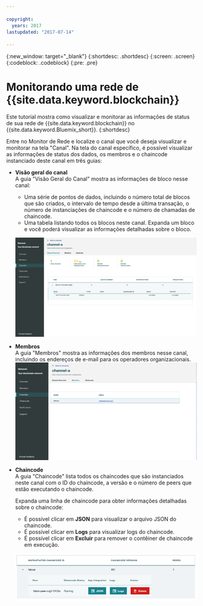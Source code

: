 ```yaml
---

copyright:
  years: 2017
lastupdated: "2017-07-14"

---
```


{:new_window: target="_blank"}
{:shortdesc: .shortdesc}
{:screen: .screen}
{:codeblock: .codeblock}
{:pre: .pre}

# Monitorando uma rede de {{site.data.keyword.blockchain}}

Este tutorial mostra como visualizar e monitorar as informações de status de sua rede de {{site.data.keyword.blockchain}} no {{site.data.keyword.Bluemix_short}}.
{:shortdesc}

Entre no Monitor de Rede e localize o canal que você deseja visualizar e monitorar na tela "Canal". Na tela do canal específico, é possível visualizar as informações de status dos dados, os membros e o chaincode instanciado deste canal em três guias:

* **Visão geral do canal**  
  A guia "Visão Geral do Canal" mostra as informações de bloco nesse canal:
    * Uma série de pontos de dados, incluindo o número total de blocos que são criados, o intervalo de tempo desde a última transação, o número de instanciações de chaincode e o número de chamadas de chaincode.
    * Uma tabela listando todos os blocos neste canal. Expanda um bloco e você poderá visualizar as informações detalhadas sobre o bloco.  

  ![Visão geral do canal](../images/channel_overview_detail.png "Visão geral do canal")  

* **Membros**  
  A guia "Membros" mostra as informações dos membros nesse canal, incluindo os endereços de e-mail para os operadores organizacionais.
  ![Membros do canal](../images/channel_members.png "Membros do canal")  
  
* **Chaincode**  
  A guia "Chaincode" lista todos os chaincodes que são instanciados neste canal com o ID do chaincode, a versão e o número de peers que estão executando o chaincode.   
    
  Expanda uma linha de chaincode para obter informações detalhadas sobre o chaincode:  
    * É possível clicar em **JSON** para visualizar o arquivo JSON do chaincode.
    * É possível clicar em **Logs** para visualizar logs do chaincode.
    * É possível clicar em **Excluir** para remover o contêiner de chaincode em execução.
  
  ![Chaincode de canal](../images/channel_chaincode.png "Chaincode de canal") 
  
